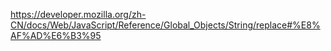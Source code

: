 

https://developer.mozilla.org/zh-CN/docs/Web/JavaScript/Reference/Global_Objects/String/replace#%E8%AF%AD%E6%B3%95

